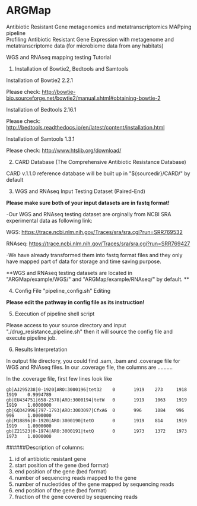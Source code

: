 # ARGMap
Antibiotic Resistant Gene metagenomics and metatranscriptomics MAPping pipeline  
Profiling Antibiotic Resistant Gene Expression with metagenome and metatranscriptome data (for microbiome data from any habitats)

WGS and RNAseq mapping testing Tutorial

1. Installation of Bowtie2, Bedtools and Samtools 

  Installation of Bowtie2 2.2.1
  
  Please check: http://bowtie-bio.sourceforge.net/bowtie2/manual.shtml#obtaining-bowtie-2
  
  Installation of Bedtools 2.16.1

  Please check: http://bedtools.readthedocs.io/en/latest/content/installation.html

  Installation of Samtools 1.3.1

  Please check: http://www.htslib.org/download/
  

2. CARD Database (The Comprehensive Antibiotic Resistance Database)
  
  CARD v.1.1.0 reference database will be built up in "${sourcedir}/CARD/" by default


3.  WGS and RNAseq Input Testing Dataset (Paired-End)

  **Please make sure both of your input datasets are in fastq format!**
  
  -Our WGS and RNAseq testing dataset are orginally from NCBI SRA experimental data as following link: 
  
  WGS: https://trace.ncbi.nlm.nih.gov/Traces/sra/sra.cgi?run=SRR769532
  
  RNAseq: https://trace.ncbi.nlm.nih.gov/Traces/sra/sra.cgi?run=SRR769427
  
  -We have already transformed them into fastq format files and they only have mapped part of data for storage and time saving purpose.
  
  **WGS and RNAseq testing datasets are located in  "ARGMap/example/WGS/" and "ARGMap/example/RNAseq/" by default. **
  


4. Config File "pipeline_config.sh" Editing

  **Please edit the pathway in config file as its instruction!**
  
5. Execution of pipeline shell script

  Please access to your source directory and input "./drug_resistance_pipeline.sh" then it will source the config file and execute pipeline job. 

6. Results Interpretation
  
  In output file directory, you could find .sam, .bam and .coverage file for WGS and RNAseq files. In our .coverage file, the columns are .......... 

  In the .coverage file, first few lines look like 
```
gb|AJ295238|0-1920|ARO:3000196|tet32    0       1919    273     1918    1919    0.9994789
gb|EU434751|658-2578|ARO:3000194|tetW   0       1919    1063    1919    1919    1.0000000
gb|GQ342996|797-1793|ARO:3003097|CfxA6  0       996     1084    996     996     1.0000000
gb|M18896|0-1920|ARO:3000190|tetO       0       1919    814     1919    1919    1.0000000
gb|Z21523|0-1974|ARO:3000191|tetQ       0       1973    1372    1973    1973    1.0000000
```

######Description of columns:
  1. id of antibiotic resistant gene
  2. start position of the gene (bed format)
  3. end position of the gene (bed format)
  4. number of sequencing reads mapped to the gene
  5. number of nucleotides of the gene mapped by sequencing reads
  6. end position of the gene (bed format)
  7. fraction of the gene covered by sequencing reads

